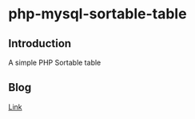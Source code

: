 # php-mysql-sortable-table

## Introduction

A simple PHP Sortable table

## Blog

[Link](https://maplesyrupweb.com/sorting-table-columns-in-php-mysql/)
